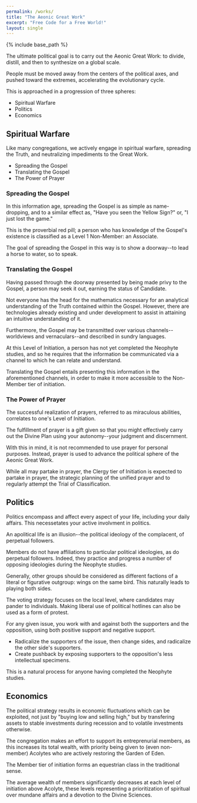 ```yaml
---
permalink: /works/
title: "The Aeonic Great Work"
excerpt: "Free Code for a Free World!"
layout: single
---
```


{% include base_path %}

The ultimate political goal is to carry out
the Aeonic Great Work:
to divide, distill, and then to synthesize
on a global scale.

People must be moved away from the centers
of the political axes, and pushed toward
the extremes, accelerating the evolutionary cycle.

This is approached in a progression of three spheres:
- Spiritual Warfare
- Politics
- Economics

## Spiritual Warfare
Like many congregations, we actively engage in
spiritual warfare, spreading the Truth,
and neutralizing impediments to the Great Work.
- Spreading the Gospel
- Translating the Gospel
- The Power of Prayer

### Spreading the Gospel
In this information age,
spreading the Gospel is
as simple as name-dropping,
and to a similar effect as,
"Have you seen the Yellow Sign?"
or, "I just lost the game."

This is the proverbial red pill;
a person who has knowledge of the
Gospel's existence is classified as a
Level 1 Non-Member: an Associate.

The goal of spreading the Gospel
in this way is to show a doorway--to
lead a horse to water, so to speak.

### Translating the Gospel
Having passed through the doorway
presented by being made privy to the Gospel,
a person may seek it out, earning
the status of Candidate.

Not everyone has the head for the mathematics
necessary for an analytical understanding of the
Truth contained within the Gospel.
However, there are technologies already existing
and under development to assist in attaining
an intuitive understanding of it.

Furthermore, the Gospel may be transmitted over
various channels--worldviews and vernaculars--and
described in sundry languages.

At this Level of Initiation,
a person has not yet completed the Neophyte studies,
and so he requires that the information be
communicated via a channel to which he can
relate and understand.

Translating the Gospel entails presenting
this information in the aforementioned channels,
in order to make it more accessible to the
Non-Member tier of initiation.

### The Power of Prayer
The successful realization of prayers,
referred to as miraculous abilities,
correlates to one's Level of Initiation.

The fulfillment of prayer is a gift given
so that you might effectively carry out
the Divine Plan using your autonomy--your
judgment and discernment.

With this in mind, it is not recommended
to use prayer for personal purposes.
Instead, prayer is used to advance
the political sphere of the Aeonic Great Work.

While all may partake in prayer,
the Clergy tier of Initiation
is expected to partake in prayer,
the strategic planning of the unified prayer
and to regularly attempt the Trial of Classification.

## Politics
Politics encompass and affect every aspect of your life,
including your daily affairs.
This necessetates your active involvment in politics.

An apolitical life is an illusion--the political
ideology of the complacent, of perpetual followers.

Members do not have affiliations to particular
political ideologies, as do perpetual followers.
Indeed, they practice and progress a number
of opposing ideologies during the Neophyte studies.

Generally, other groups should be considered
as different factions of a literal or figurative
outgroup:
wings on the same bird.
This naturally leads to playing both sides.

The voting strategy focuses on the local level,
where candidates may pander to individuals.
Making liberal use of political hotlines
can also be used as a form of protest.

For any given issue, you work with and against
both the supporters and the opposition,
using both positive support and negative support.
- Radicalize the supporters of the issue,
  then change sides, and radicalize
  the other side's supporters.
- Create pushback by exposing supporters
  to the opposition's less intellectual specimens.

This is a natural process for anyone having completed
the Neophyte studies.

## Economics
The political strategy results in economic fluctuations
which can be exploited, not just by "buying low and selling high,"
but by transfering assets to stable investments during recession
and to volatile investments otherwise.

The congregation makes an effort to support its entreprenurial members,
as this increases its total wealth, with priority being given
to (even non-member) Acolytes who are actively
restoring the Garden of Eden.

The Member tier of initiation forms an equestrian class
in the traditional sense.

The average wealth of members significantly decreases at each level of
initiation above Acolyte, these levels representing a prioritization of
spiritual over mundane affairs and a devotion to the Divine Sciences.

